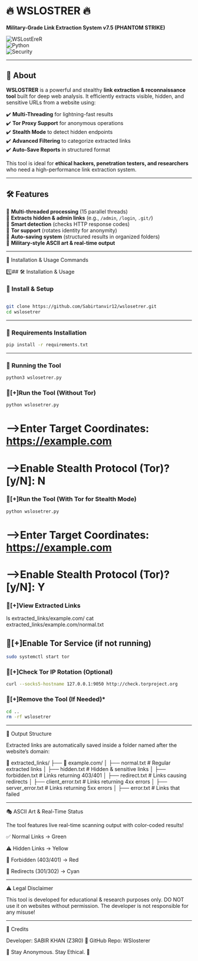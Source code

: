 # 🔥 WSLOSTRER 🔥  
**Military-Grade Link Extraction System v7.5 (PHANTOM STRIKE)**  

![WSLostEreR](https://img.shields.io/badge/Status-Active-brightgreen?style=flat-square)  
![Python](https://img.shields.io/badge/Python-3.8%2B-blue?style=flat-square)  
![Security](https://img.shields.io/badge/Security-Advanced-red?style=flat-square)  

---

## 🚀 About  
**WSLOSTRER** is a powerful and stealthy **link extraction & reconnaissance tool** built for deep web analysis. It efficiently extracts visible, hidden, and sensitive URLs from a website using:  

✔️ **Multi-Threading** for lightning-fast results  
✔️ **Tor Proxy Support** for anonymous operations  
✔️ **Stealth Mode** to detect hidden endpoints  
✔️ **Advanced Filtering** to categorize extracted links  
✔️ **Auto-Save Reports** in structured format  

This tool is ideal for **ethical hackers, penetration testers, and researchers** who need a high-performance link extraction system.  

---

## 🛠 Features  
🔹 **Multi-threaded processing** (15 parallel threads)  
🔹 **Extracts hidden & admin links** (e.g., `/admin`, `/login`, `.git/`)  
🔹 **Smart detection** (checks HTTP response codes)  
🔹 **Tor support** (rotates identity for anonymity)  
🔹 **Auto-saving system** (structured results in organized folders)  
🔹 **Military-style ASCII art & real-time output**  

---

📌 Installation & Usage Commands

1️⃣## 🛠️ Installation & Usage  

### **📌 Install & Setup**  
```bash

git clone https://github.com/Sabirtanvir12/wslosetrer.git
cd wslosetrer
```

---

### **📌 Requirements Installation**  
```bash
pip install -r requirements.txt
```

---

### **📌 Running the Tool**  
```bash
python3 wslosetrer.py
```

### **📌[+]Run the Tool (Without Tor)**
```bash
python wslosetrer.py
```
# -->Enter Target Coordinates: https://example.com
# -->Enable Stealth Protocol (Tor)? [y/N]: N

### **📌[+]Run the Tool (With Tor for Stealth Mode)**
```bash
python wslosetrer.py

```
# -->Enter Target Coordinates: https://example.com
# -->Enable Stealth Protocol (Tor)? [y/N]: Y

### **📌[+]View Extracted Links**

ls extracted_links/example.com/
cat extracted_links/example.com/normal.txt

## **📌[+]Enable Tor Service (if not running)**
```bash
sudo systemctl start tor
```
### **📌[+]Check Tor IP Rotation (Optional)**
```bash
curl --socks5-hostname 127.0.0.1:9050 http://check.torproject.org
```
### **📌[+]Remove the Tool (If Needed)***
```bash
cd ..
rm -rf wslosetrer
```
---

📁 Output Structure

Extracted links are automatically saved inside a folder named after the website’s domain:

📂 extracted_links/
 ├── 📂 example.com/
 │   ├── normal.txt       # Regular extracted links
 │   ├── hidden.txt       # Hidden & sensitive links
 │   ├── forbidden.txt    # Links returning 403/401
 │   ├── redirect.txt     # Links causing redirects
 │   ├── client_error.txt # Links returning 4xx errors
 │   ├── server_error.txt # Links returning 5xx errors
 │   ├── error.txt        # Links that failed


---

🎭 ASCII Art & Real-Time Status


The tool features live real-time scanning output with color-coded results!

✅ Normal Links → Green

⚠️ Hidden Links → Yellow

🚫 Forbidden (403/401) → Red

🔄 Redirects (301/302) → Cyan


---

⚠️ Legal Disclaimer

This tool is developed for educational & research purposes only.
DO NOT use it on websites without permission. The developer is not responsible for any misuse!


---

👑 Credits

Developer: SABIR KHAN (Z3R0)
📌 GitHub Repo: WSlosterer

🔹 Stay Anonymous. Stay Ethical. 🔹